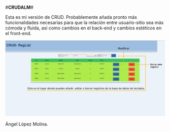 #**CRUDALM**#

Esta es mi versión de CRUD. Probablemente añada pronto más funcionalidades necesarias para que la relación entre usuario-sitio sea más cómoda y fluida, así como cambios en el back-end y cambios estéticos en el front-end.

![](https://github.com/almAngel/CRUD_JSP_SQL/blob/master/SCREENSHOTS/index.png)

Ángel López Molina.
